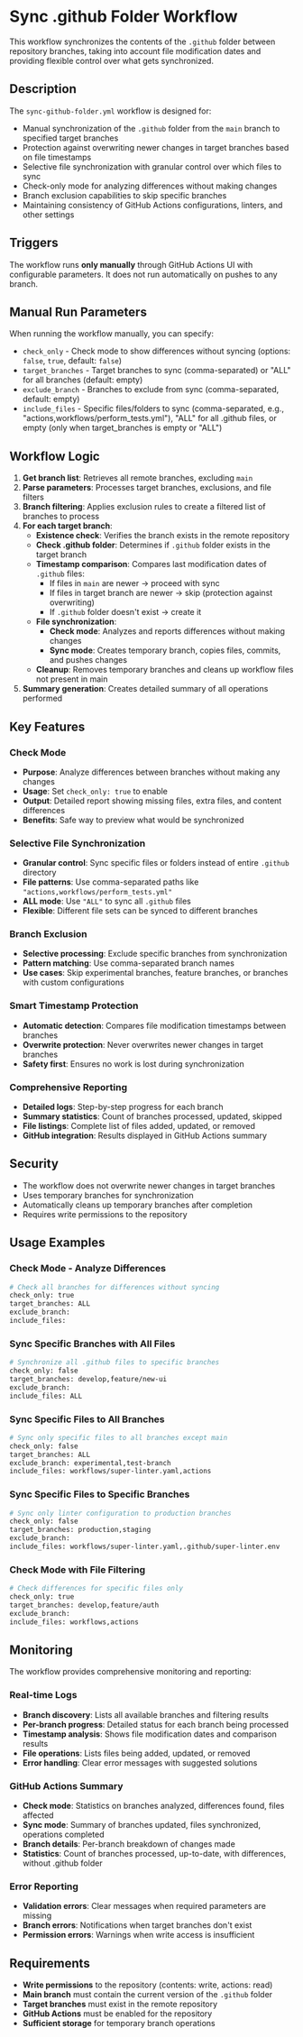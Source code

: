 # Sync .github Folder Workflow

This workflow synchronizes the contents of the `.github` folder between repository branches, taking into account file modification dates and providing flexible control over what gets synchronized.

## Description

The `sync-github-folder.yml` workflow is designed for:

- Manual synchronization of the `.github` folder from the `main` branch to specified target branches
- Protection against overwriting newer changes in target branches based on file timestamps
- Selective file synchronization with granular control over which files to sync
- Check-only mode for analyzing differences without making changes
- Branch exclusion capabilities to skip specific branches
- Maintaining consistency of GitHub Actions configurations, linters, and other settings

## Triggers

The workflow runs **only manually** through GitHub Actions UI with configurable parameters. It does not run automatically on pushes to any branch.

## Manual Run Parameters

When running the workflow manually, you can specify:

- `check_only` - Check mode to show differences without syncing (options: `false`, `true`, default: `false`)
- `target_branches` - Target branches to sync (comma-separated) or "ALL" for all branches (default: empty)
- `exclude_branch` - Branches to exclude from sync (comma-separated, default: empty)
- `include_files` - Specific files/folders to sync (comma-separated, e.g., "actions,workflows/perform_tests.yml"), "ALL" for all .github files, or empty (only when target_branches is empty or "ALL")

## Workflow Logic

1. **Get branch list**: Retrieves all remote branches, excluding `main`
2. **Parse parameters**: Processes target branches, exclusions, and file filters
3. **Branch filtering**: Applies exclusion rules to create a filtered list of branches to process
4. **For each target branch**:
   - **Existence check**: Verifies the branch exists in the remote repository
   - **Check .github folder**: Determines if `.github` folder exists in the target branch
   - **Timestamp comparison**: Compares last modification dates of `.github` files:
     - If files in `main` are newer → proceed with sync
     - If files in target branch are newer → skip (protection against overwriting)
     - If `.github` folder doesn't exist → create it
   - **File synchronization**:
     - **Check mode**: Analyzes and reports differences without making changes
     - **Sync mode**: Creates temporary branch, copies files, commits, and pushes changes
   - **Cleanup**: Removes temporary branches and cleans up workflow files not present in main
5. **Summary generation**: Creates detailed summary of all operations performed

## Key Features

### Check Mode

- **Purpose**: Analyze differences between branches without making any changes
- **Usage**: Set `check_only: true` to enable
- **Output**: Detailed report showing missing files, extra files, and content differences
- **Benefits**: Safe way to preview what would be synchronized

### Selective File Synchronization

- **Granular control**: Sync specific files or folders instead of entire `.github` directory
- **File patterns**: Use comma-separated paths like `"actions,workflows/perform_tests.yml"`
- **ALL mode**: Use `"ALL"` to sync all `.github` files
- **Flexible**: Different file sets can be synced to different branches

### Branch Exclusion

- **Selective processing**: Exclude specific branches from synchronization
- **Pattern matching**: Use comma-separated branch names
- **Use cases**: Skip experimental branches, feature branches, or branches with custom configurations

### Smart Timestamp Protection

- **Automatic detection**: Compares file modification timestamps between branches
- **Overwrite protection**: Never overwrites newer changes in target branches
- **Safety first**: Ensures no work is lost during synchronization

### Comprehensive Reporting

- **Detailed logs**: Step-by-step progress for each branch
- **Summary statistics**: Count of branches processed, updated, skipped
- **File listings**: Complete list of files added, updated, or removed
- **GitHub integration**: Results displayed in GitHub Actions summary

## Security

- The workflow does not overwrite newer changes in target branches
- Uses temporary branches for synchronization
- Automatically cleans up temporary branches after completion
- Requires write permissions to the repository

## Usage Examples

### Check Mode - Analyze Differences

```bash
# Check all branches for differences without syncing
check_only: true
target_branches: ALL
exclude_branch: 
include_files: 
```

### Sync Specific Branches with All Files

```bash
# Synchronize all .github files to specific branches
check_only: false
target_branches: develop,feature/new-ui
exclude_branch: 
include_files: ALL
```

### Sync Specific Files to All Branches

```bash
# Sync only specific files to all branches except main
check_only: false
target_branches: ALL
exclude_branch: experimental,test-branch
include_files: workflows/super-linter.yaml,actions
```

### Sync Specific Files to Specific Branches

```bash
# Sync only linter configuration to production branches
check_only: false
target_branches: production,staging
exclude_branch: 
include_files: workflows/super-linter.yaml,.github/super-linter.env
```

### Check Mode with File Filtering

```bash
# Check differences for specific files only
check_only: true
target_branches: develop,feature/auth
exclude_branch: 
include_files: workflows,actions
```

## Monitoring

The workflow provides comprehensive monitoring and reporting:

### Real-time Logs

- **Branch discovery**: Lists all available branches and filtering results
- **Per-branch progress**: Detailed status for each branch being processed
- **Timestamp analysis**: Shows file modification dates and comparison results
- **File operations**: Lists files being added, updated, or removed
- **Error handling**: Clear error messages with suggested solutions

### GitHub Actions Summary

- **Check mode**: Statistics on branches analyzed, differences found, files affected
- **Sync mode**: Summary of branches updated, files synchronized, operations completed
- **Branch details**: Per-branch breakdown of changes made
- **Statistics**: Count of branches processed, up-to-date, with differences, without .github folder

### Error Reporting

- **Validation errors**: Clear messages when required parameters are missing
- **Branch errors**: Notifications when target branches don't exist
- **Permission errors**: Warnings when write access is insufficient

## Requirements

- **Write permissions** to the repository (contents: write, actions: read)
- **Main branch** must contain the current version of the `.github` folder
- **Target branches** must exist in the remote repository
- **GitHub Actions** must be enabled for the repository
- **Sufficient storage** for temporary branch operations
